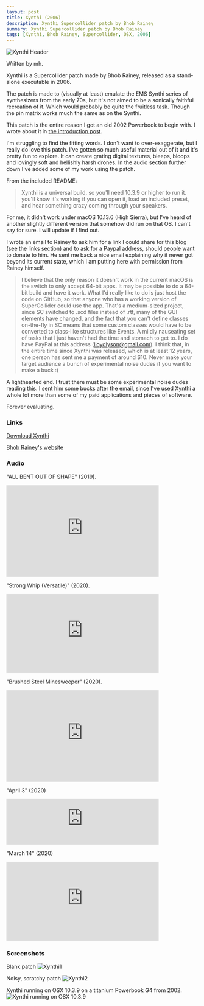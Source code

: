 ```yaml
---
layout: post
title: Xynthi (2006)
description: Xynthi Supercollider patch by Bhob Rainey
summary: Xynthi Supercollider patch by Bhob Rainey
tags: [Xynthi, Bhob Rainey, Supercollider, OSX, 2006]
---
```


![Xynthi Header](/assets/images/xynthibanner.jpg)

Written by mh.

Xynthi is a Supercollider patch made by Bhob Rainey, released as a stand-alone executable in 2006.

The patch is made to (visually at least) emulate the EMS Synthi series of synthesizers from the early 70s, but it's not aimed to be a sonically faithful recreation of it. Which would probably be quite the fruitless task. Though the pin matrix works much the same as on the Synthi.

This patch is the entire reason I got an old 2002 Powerbook to begin with. I wrote about it in [the introduction post](https://mockfuneral.github.io/2020/12/08/introduction).

I'm struggling to find the fitting words. I don't want to over-exaggerate, but I really do love this patch. I've gotten so much useful material out of it and it's pretty fun to explore. It can create grating digital textures, bleeps, bloops and lovingly soft and hellishly harsh drones. In the audio section further down I've added some of my work using the patch.

From the included README:
> Xynthi is a universal build, so you'll need 10.3.9 or higher to run it.  you'll know it's working if you can open it, load an included preset, and hear something crazy coming through your speakers.

For me, it didn't work under macOS 10.13.6 (High Sierra), but I've heard of another slightly different version that somehow did run on that OS. I can't say for sure. I will update if I find out.

I wrote an email to Rainey to ask him for a link I could share for this blog (see the links section) and to ask for a Paypal address, should people want to donate to him. He sent me back a nice email explaining why it never got beyond its current state, which I am putting here with permission from Rainey himself.

> I believe that the only reason it doesn't work in the current macOS is the switch to only accept 64-bit apps. It may be possible to do a 64-bit build and have it work. What I'd really like to do is just host the code on GitHub, so that anyone who has a working version of SuperCollider could use the app. That's a medium-sized project, since SC switched to .scd files instead of .rtf, many of the GUI elements have changed, and the fact that you can't define classes on-the-fly in SC means that some custom classes would have to be converted to class-like structures like Events. A mildly nauseating set of tasks that I just haven't had the time and stomach to get to.
I do have PayPal at this address (lloydlyson@gmail.com). I think that, in the entire time since Xynthi was released, which is at least 12 years, one person has sent me a payment of around $10. Never make your target audience a bunch of experimental noise dudes if you want to make a buck :)

A lighthearted end. I trust there must be some experimental noise dudes reading this. I sent him some bucks after the email, since I've used Xynthi a whole lot more than some of my paid applications and pieces of software.

Forever evaluating.

### Links

[Download Xynthi](https://www.dropbox.com/s/k2r8zuihih45uba/Xynthi.zip?dl=0)

[Bhob Rainey's website](https://www.bhobrainey.com/)

### Audio

"ALL BENT OUT OF SHAPE" (2019).
<iframe style="border: 0; width: 400px; height: 241px;" src="https://bandcamp.com/EmbeddedPlayer/album=904229178/size=large/bgcol=ffffff/linkcol=333333/artwork=small/transparent=true/" seamless><a href="https://marchasselbalch.bandcamp.com/album/all-bent-out-of-shape">ALL BENT OUT OF SHAPE by Marc Hasselbalch</a></iframe>

"Strong Whip (Versatile)" (2020).
<iframe style="border: 0; width: 400px; height: 208px;" src="https://bandcamp.com/EmbeddedPlayer/album=506369187/size=large/bgcol=ffffff/linkcol=333333/artwork=small/transparent=true/" seamless><a href="https://marchasselbalch.bandcamp.com/album/strong-whip-versatile">Strong Whip (Versatile) by Marc Hasselbalch</a></iframe>

"Brushed Steel Minesweeper" (2020).
<iframe style="border: 0; width: 400px; height: 241px;" src="https://bandcamp.com/EmbeddedPlayer/album=488036132/size=large/bgcol=ffffff/linkcol=333333/artwork=small/transparent=true/" seamless><a href="https://marchasselbalch.bandcamp.com/album/brushed-steel-minesweeper">Brushed Steel Minesweeper by Marc Hasselbalch</a></iframe>

"April 3" (2020)
<iframe style="border: 0; width: 400px; height: 120px;" src="https://bandcamp.com/EmbeddedPlayer/album=1081154272/size=large/bgcol=ffffff/linkcol=333333/tracklist=false/artwork=small/track=3112541910/transparent=true/" seamless><a href="https://marchasselbalch.bandcamp.com/album/lockdown-march-13-april-14">Lockdown (March 13–April 14) by Marc Hasselbalch</a></iframe>

"March 14" (2020)
<iframe style="border: 0; width: 400px; height: 208px;" src="https://bandcamp.com/EmbeddedPlayer/album=1081154272/size=large/bgcol=ffffff/linkcol=333333/artwork=small/track=849651184/transparent=true/" seamless><a href="https://marchasselbalch.bandcamp.com/album/lockdown-march-13-april-14">Lockdown (March 13–April 14) by Marc Hasselbalch</a></iframe>


### Screenshots

Blank patch
![Xynthi1](/assets/images/xynthi_osx_1.jpg)

Noisy, scratchy patch
![Xynthi2](/assets/images/xynthi_osx_2.jpg)

Xynthi running on OSX 10.3.9 on a titanium Powerbook G4 from 2002.
![Xynthi running on OSX 10.3.9](/assets/images/xynthipowerbook1.jpeg)
